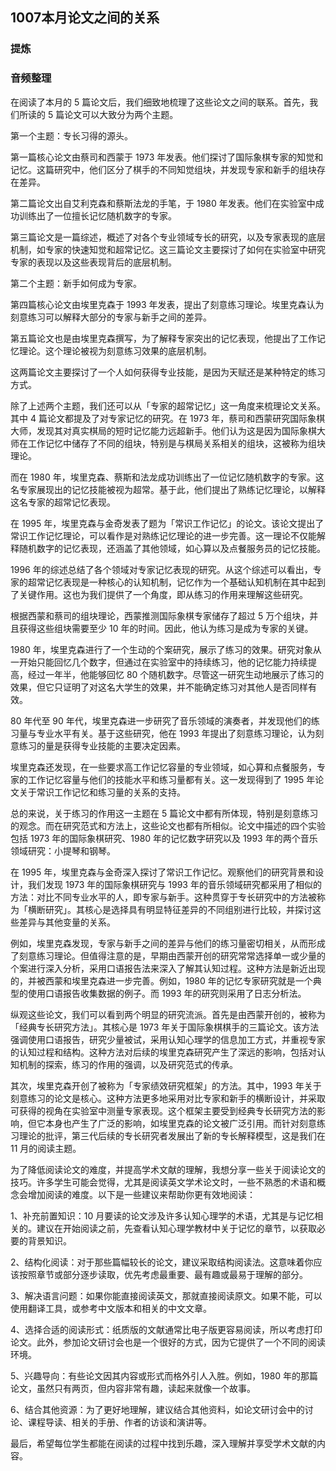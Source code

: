 ## 1007本月论文之间的关系

### 提炼

### 音频整理

在阅读了本月的 5 篇论文后，我们细致地梳理了这些论文之间的联系。首先，我们所读的 5 篇论文可以大致分为两个主题。

第一个主题：专长习得的源头。

第一篇核心论文由蔡司和西蒙于 1973 年发表。他们探讨了国际象棋专家的知觉和记忆。这篇研究中，他们区分了棋手的不同知觉组块，并发现专家和新手的组块存在差异。

第二篇论文出自艾利克森和蔡斯法龙的手笔，于 1980 年发表。他们在实验室中成功训练出了一位擅长记忆随机数字的专家。

第三篇论文是一篇综述，概述了对各个专业领域专长的研究，以及专家表现的底层机制，如专家的快速知觉和超常记忆。这三篇论文主要探讨了如何在实验室中研究专家的表现以及这些表现背后的底层机制。

第二个主题：新手如何成为专家。

第四篇核心论文由埃里克森于 1993 年发表，提出了刻意练习理论。埃里克森认为刻意练习可以解释大部分的专家与新手之间的差异。

第五篇论文也是由埃里克森撰写，为了解释专家突出的记忆表现，他提出了工作记忆理论。这个理论被视为刻意练习效果的底层机制。

这两篇论文主要探讨了一个人如何获得专业技能，是因为天赋还是某种特定的练习方式。

除了上述两个主题，我们还可以从「专家的超常记忆」这一角度来梳理论文关系。其中 4 篇论文都提及了对专家记忆的研究。在 1973 年，蔡司和西蒙研究国际象棋大师，发现其对真实棋局的短时记忆能力远超新手。他们认为这是因为国际象棋大师在工作记忆中储存了不同的组块，特别是与棋局关系相关的组块，这被称为组块理论。

而在 1980 年，埃里克森、蔡斯和法龙成功训练出了一位记忆随机数字的专家。这名专家展现出的记忆技能被视为超常。基于此，他们提出了熟练记忆理论，以解释这名专家的超常记忆表现。

在 1995 年，埃里克森与金奇发表了题为「常识工作记忆」的论文。该论文提出了常识工作记忆理论，可以看作是对熟练记忆理论的进一步完善。这一理论不仅能解释随机数字的记忆表现，还涵盖了其他领域，如心算以及点餐服务员的记忆技能。

1996 年的综述总结了各个领域对专家记忆表现的研究。从这个综述可以看出，专家的超常记忆表现是一种核心的认知机制，记忆作为一个基础认知机制在其中起到了关键作用。这也为我们提供了一个角度，即从练习的作用来理解这些研究。

根据西蒙和蔡司的组块理论，西蒙推测国际象棋专家储存了超过 5 万个组块，并且获得这些组块需要至少 10 年的时间。因此，他认为练习是成为专家的关键。

1980 年，埃里克森进行了一个生动的个案研究，展示了练习的效果。研究对象从一开始只能回忆几个数字，但通过在实验室中的持续练习，他的记忆能力持续提高，经过一年半，他能够回忆 80 个随机数字。尽管这一研究生动地展示了练习的效果，但它只证明了对这名大学生的效果，并不能确定练习对其他人是否同样有效。

80 年代至 90 年代，埃里克森进一步研究了音乐领域的演奏者，并发现他们的练习量与专业水平有关。基于这些研究，他在 1993 年提出了刻意练习理论，认为刻意练习的量是获得专业技能的主要决定因素。

埃里克森还发现，在一些要求高工作记忆容量的专业领域，如心算和点餐服务，专家的工作记忆容量与他们的技能水平和练习量都有关。这一发现得到了 1995 年论文关于常识工作记忆和练习量的关系的支持。

总的来说，关于练习的作用这一主题在 5 篇论文中都有所体现，特别是刻意练习的观念。而在研究范式和方法上，这些论文也都有所相似。论文中描述的四个实验包括 1973 年的国际象棋研究、1980 年的记忆数字研究以及 1993 年的两个音乐领域研究：小提琴和钢琴。

在 1995 年，埃里克森与金奇深入探讨了常识工作记忆。观察他们的研究背景和设计，我们发现 1973 年的国际象棋研究与 1993 年的音乐领域研究都采用了相似的方法：对比不同专业水平的人，即专家与新手。这种贯穿于专长研究中的方法被称为「横断研究」。其核心是选择具有明显特征差异的不同组别进行比较，并探讨这些差异与其他变量的关系。

例如，埃里克森发现，专家与新手之间的差异与他们的练习量密切相关，从而形成了刻意练习理论。但值得注意的是，早期由西蒙开创的研究常常选择单一或少量的个案进行深入分析，采用口语报告法来深入了解其认知过程。这种方法是新近出现的，并被西蒙和埃里克森进一步完善。例如，1980 年的记忆专家研究就是一个典型的使用口语报告收集数据的例子。而 1993 年的研究则采用了日志分析法。

纵观这些论文，我们可以看到两个明显的研究流派。首先是由西蒙开创的，被称为「经典专长研究方法」。其核心是 1973 年关于国际象棋棋手的三篇论文。该方法强调使用口语报告，研究少量被试，采用认知心理学的信息加工方式，并重视专家的认知过程和结构。这种方法对后续的埃里克森研究产生了深远的影响，包括对认知机制的探索，练习的作用的强调，以及研究范式的传承。

其次，埃里克森开创了被称为「专家绩效研究框架」的方法。其中，1993 年关于刻意练习的论文是核心。这种方法更多地采用对比专家和新手的横断设计，并采取可获得的视角在实验室中测量专家表现。这个框架主要受到经典专长研究方法的影响，但它本身也产生了广泛的影响，如埃里克森的论文被广泛引用。而针对刻意练习理论的批评，第三代后续的专长研究者发展出了新的专长解释模型，这是我们在 11 月的阅读主题。

为了降低阅读论文的难度，并提高学术文献的理解，我想分享一些关于阅读论文的技巧。许多学生可能会觉得，尤其是阅读英文学术论文时，一些不熟悉的术语和概念会增加阅读的难度。以下是一些建议来帮助你更有效地阅读：

1、补充前置知识：10 月要读的论文涉及许多认知心理学的术语，尤其是与记忆相关的。建议在开始阅读之前，先查看认知心理学教材中关于记忆的章节，以获取必要的背景知识。

2、结构化阅读：对于那些篇幅较长的论文，建议采取结构阅读法。这意味着你应该按照章节或部分逐步读取，优先考虑最重要、最有趣或最易于理解的部分。

3、解决语言问题：如果你能直接阅读英文，那就直接阅读原文。如果不能，可以使用翻译工具，或参考中文版本和相关的中文文章。

4、选择合适的阅读形式：纸质版的文献通常比电子版更容易阅读，所以考虑打印论文。此外，参加论文研讨会也是一个很好的方式，因为它提供了一个不同的阅读环境。

5、兴趣导向：有些论文因其内容或形式而格外引人入胜。例如，1980 年的那篇论文，虽然只有两页，但内容非常有趣，读起来就像一个故事。

6、结合其他资源：为了更好地理解，建议结合其他资料，如论文研讨会中的讨论、课程导读、相关的手册、作者的访谈和演讲等。

最后，希望每位学生都能在阅读的过程中找到乐趣，深入理解并享受学术文献的内容。

